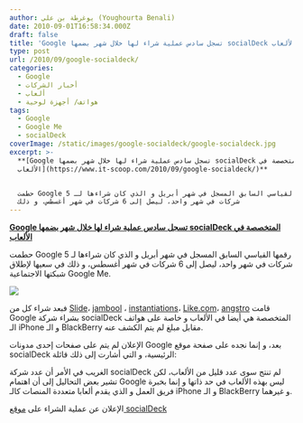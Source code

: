 ```yaml
---
author: يوغرطة بن علي (Youghourta Benali)
date: 2010-09-01T16:58:34.000Z
draft: false
title: 'Google تسجل سادس عملية شراء لها خلال شهر بضمها socialDeck المتخصصة في الألعاب '
type: post
url: /2010/09/google-socialdeck/
categories:
  - Google
  - أخبار الشركات
  - ألعاب
  - هواتف/ أجهزة لوحية
tags:
  - Google
  - Google Me
  - socialDeck
coverImage: /static/images/google-socialdeck/google-socialdeck.jpg
excerpt: >-
  **[Google تسجل سادس عملية شراء لها خلال شهر بضمها socialDeck المتخصصة في
  الألعاب](https://www.it-scoop.com/2010/09/google-socialdeck/)**


  حطمت Google رقمها القياسي السابق المسجل في شهر أبريل و الذي كان شراءها لـ 5
  شركات في شهر واحد، ليصل إلى 6 شركات في شهر أغسطس، و ذلك
---
```

**[Google تسجل سادس عملية شراء لها خلال شهر بضمها socialDeck المتخصصة في الألعاب](https://www.it-scoop.com/2010/09/google-socialdeck/)**

حطمت Google رقمها القياسي السابق المسجل في شهر أبريل و الذي كان شراءها لـ 5 شركات في شهر واحد، ليصل إلى 6 شركات في شهر أغسطس، و ذلك في سعيها لإطلاق شبكتها الاجتماعية Google Me.

![](/static/images/google-socialdeck/google-socialdeck.jpg)

فبعد شراء كل من [Slide](https://www.it-scoop.com/2010/08/google-slide/)، [jambool](https://www.it-scoop.com/2010/08/google-jambool-socia-gold/) ، [instantiations](http://www.instantiations.com/)، [Like.com](https://www.it-scoop.com/2010/08/google-like-com/)، [angstro](https://www.it-scoop.com/2010/08/google-angstro/) قامت Google بشراء شركة socialDeck المتخصصة هي أيضا في الألعاب و خاصة على هواتف الـ iPhone و الـ BlackBerry مقابل مبلغ لم يتم الكشف عنه.

الإعلان لم يتم على صفحات إحدى مدونات Google بعد، و إنما نجده على صفحة موقع socialDeck الرئيسية، و التي أشارت إلى ذلك قائلة:

الغريب في الأمر أن عدد شركة socialDeck لم تنتج سوى عدد قليل من الألعاب، لكن تشير بعض التحاليل إلى أن اهتمام Google ليس بهذه الألعاب في حد ذاتها و إنما بخبرة فريق العمل و الذي يقدم ألعابا متعددة المنصات كالـ iPhone و الـ BlackBerry و غيرهما.

الإعلان عن عملية الشراء على [موقع socialDeck](http://socialdeck.com/)
